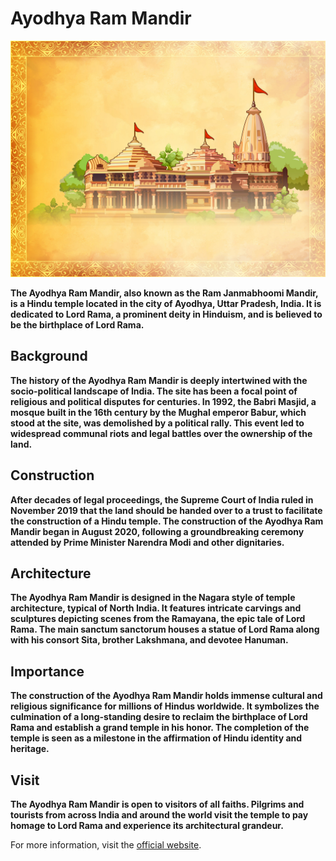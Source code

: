# **Ayodhya Ram Mandir**

![Ayodhya Ram Mandir](https://github.com/PurushothamAbbili/Ayodhya-Ram-Mandir-Analysis/blob/cac519aece7764398006ae572428510b9f8a9680/Temple.jpg)

**The Ayodhya Ram Mandir, also known as the Ram Janmabhoomi Mandir, is a Hindu temple located in the city of Ayodhya, Uttar Pradesh, India. It is dedicated to Lord Rama, a prominent deity in Hinduism, and is believed to be the birthplace of Lord Rama.**

## **Background**

**The history of the Ayodhya Ram Mandir is deeply intertwined with the socio-political landscape of India. The site has been a focal point of religious and political disputes for centuries. In 1992, the Babri Masjid, a mosque built in the 16th century by the Mughal emperor Babur, which stood at the site, was demolished by a political rally. This event led to widespread communal riots and legal battles over the ownership of the land.**

## **Construction**

**After decades of legal proceedings, the Supreme Court of India ruled in November 2019 that the land should be handed over to a trust to facilitate the construction of a Hindu temple. The construction of the Ayodhya Ram Mandir began in August 2020, following a groundbreaking ceremony attended by Prime Minister Narendra Modi and other dignitaries.**

## **Architecture**
**The Ayodhya Ram Mandir is designed in the Nagara style of temple architecture, typical of North India. It features intricate carvings and sculptures depicting scenes from the Ramayana, the epic tale of Lord Rama. The main sanctum sanctorum houses a statue of Lord Rama along with his consort Sita, brother Lakshmana, and devotee Hanuman.**

## **Importance**
**The construction of the Ayodhya Ram Mandir holds immense cultural and religious significance for millions of Hindus worldwide. It symbolizes the culmination of a long-standing desire to reclaim the birthplace of Lord Rama and establish a grand temple in his honor. The completion of the temple is seen as a milestone in the affirmation of Hindu identity and heritage.**

## **Visit**
**The Ayodhya Ram Mandir is open to visitors of all faiths. Pilgrims and tourists from across India and around the world visit the temple to pay homage to Lord Rama and experience its architectural grandeur.**

For more information, visit the [official website](https://ayodhyarammandir.org).

